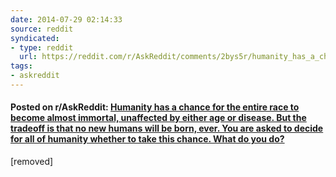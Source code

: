 ```yaml
---
date: 2014-07-29 02:14:33
source: reddit
syndicated:
- type: reddit
  url: https://reddit.com/r/AskReddit/comments/2bys5r/humanity_has_a_chance_for_the_entire_race_to/
tags:
- askreddit
---
```


#### Posted on r/AskReddit: [Humanity has a chance for the entire race to become almost immortal, unaffected by either age or disease. But the tradeoff is that no new humans will be born, ever. You are asked to decide for all of humanity whether to take this chance. What do you do?](https://reddit.com/r/AskReddit/comments/2bys5r/humanity_has_a_chance_for_the_entire_race_to/)

[removed]